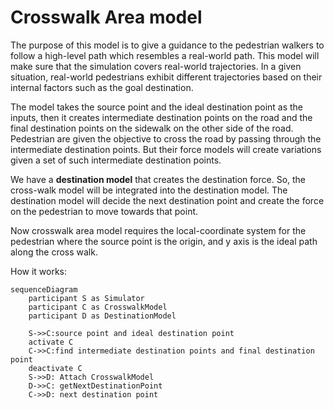 # Crosswalk Area model

The purpose of this model is to give a guidance to the pedestrian walkers to follow a high-level path which resembles a real-world path. This model will make sure that the simulation covers real-world trajectories. In a given situation, real-world pedestrians exhibit different trajectories based on their internal factors such as the goal destination.

The model takes the source point and the ideal destination point as the inputs, then it creates intermediate destination points on the road and the final destination points on the sidewalk on the other side of the road. Pedestrian are given the objective to cross the road by passing through the intermediate destination points. But their force models will create variations given a set of such intermediate destination points.

We have a **destination model** that creates the destination force. So, the cross-walk model will be integrated into the destination model. The destination model will decide the next destination point and create the force on the pedestrian to move towards that point.


Now crosswalk area model requires the local-coordinate system for the pedestrian where the source point is the origin, and y axis is the ideal path along the cross walk.

How it works:

```mermaid
sequenceDiagram
    participant S as Simulator
    participant C as CrosswalkModel
    participant D as DestinationModel

    S->>C:source point and ideal destination point
    activate C
    C->>C:find intermediate destination points and final destination point
    deactivate C
    S->>D: Attach CrosswalkModel
    D->>C: getNextDestinationPoint
    C->>D: next destination point


```
